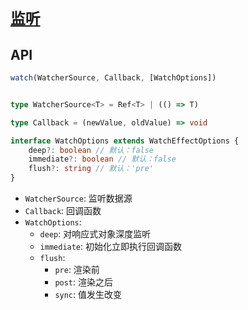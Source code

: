 # [`监听`]()

## API

```ts
watch(WatcherSource, Callback, [WatchOptions])


type WatcherSource<T> = Ref<T> | (() => T) 

type Callback = (newValue, oldValue) => void

interface WatchOptions extends WatchEffectOptions {
    deep?: boolean // 默认：false 
    immediate?: boolean // 默认：false 
    flush?: string // 默认：'pre'
}
```

* `WatcherSource`: 监听数据源
* `Callback`: 回调函数
* `WatchOptions`:
  * `deep`: 对响应式对象深度监听
  * `immediate`: 初始化立即执行回调函数
  * `flush`:
    * `pre`: 渲染前
    * `post`: 渲染之后
    * `sync`: 值发生改变
